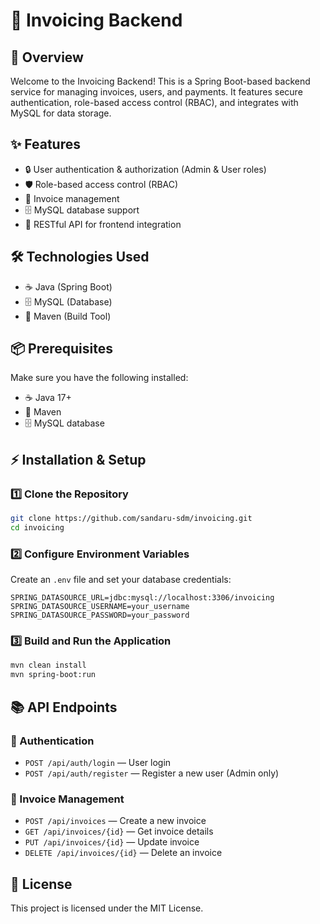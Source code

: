 # 🧾 Invoicing Backend

## 🚀 Overview
Welcome to the Invoicing Backend! This is a Spring Boot-based backend service for managing invoices, users, and payments. It features secure authentication, role-based access control (RBAC), and integrates with MySQL for data storage.

## ✨ Features
- 🔒 User authentication & authorization (Admin & User roles)
- 🛡️ Role-based access control (RBAC)
- 🧾 Invoice management
- 🗄️ MySQL database support
- 🔗 RESTful API for frontend integration

## 🛠️ Technologies Used
- ☕ Java (Spring Boot)
- 🗄️ MySQL (Database)
- 🧰 Maven (Build Tool)

## 📦 Prerequisites
Make sure you have the following installed:
- ☕ Java 17+
- 🧰 Maven
- 🗄️ MySQL database

## ⚡ Installation & Setup

### 1️⃣ Clone the Repository
```sh
git clone https://github.com/sandaru-sdm/invoicing.git
cd invoicing
```

### 2️⃣ Configure Environment Variables
Create an `.env` file and set your database credentials:
```
SPRING_DATASOURCE_URL=jdbc:mysql://localhost:3306/invoicing
SPRING_DATASOURCE_USERNAME=your_username
SPRING_DATASOURCE_PASSWORD=your_password
```

### 3️⃣ Build and Run the Application
```sh
mvn clean install
mvn spring-boot:run
```

## 📚 API Endpoints

### 🔑 Authentication
- `POST /api/auth/login` — User login
- `POST /api/auth/register` — Register a new user (Admin only)

### 🧾 Invoice Management
- `POST /api/invoices` — Create a new invoice
- `GET /api/invoices/{id}` — Get invoice details
- `PUT /api/invoices/{id}` — Update invoice
- `DELETE /api/invoices/{id}` — Delete an invoice

## 📄 License
This project is licensed under the MIT License.
